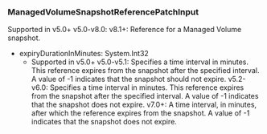 ### ManagedVolumeSnapshotReferencePatchInput
Supported in v5.0+
  v5.0-v8.0: 
  v8.1+: Reference for a Managed Volume snapshot.

- expiryDurationInMinutes: System.Int32
  - Supported in v5.0+
      v5.0-v5.1: Specifies a time interval in minutes. This reference expires from the snapshot after the specified interval. A value of -1 indicates that the snapshot should not expire.
      v5.2-v6.0: Specifies a time interval in minutes. This reference expires from the snapshot after the specified interval. A value of -1 indicates that the snapshot does not expire.
      v7.0+: A time interval, in minutes, after which the reference expires from the snapshot. A value of -1 indicates that the snapshot does not expire.
